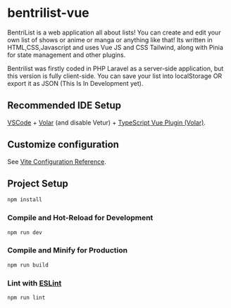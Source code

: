 # bentrilist-vue

BentriList is a web application all about lists! You can create and edit your own list of shows or anime or manga or anything like that!
Its written in HTML,CSS,Javascript and uses Vue JS and CSS Tailwind, along with Pinia for state management and other plugins.

Bentrilist was firstly coded in PHP Laravel as a server-side application, but this version is fully client-side. You can save your list
into localStorage OR export it as JSON (This Is In Development yet).

## Recommended IDE Setup

[VSCode](https://code.visualstudio.com/) + [Volar](https://marketplace.visualstudio.com/items?itemName=Vue.volar) (and disable Vetur) + [TypeScript Vue Plugin (Volar)](https://marketplace.visualstudio.com/items?itemName=Vue.vscode-typescript-vue-plugin).

## Customize configuration

See [Vite Configuration Reference](https://vitejs.dev/config/).

## Project Setup

```sh
npm install
```

### Compile and Hot-Reload for Development

```sh
npm run dev
```

### Compile and Minify for Production

```sh
npm run build
```

### Lint with [ESLint](https://eslint.org/)

```sh
npm run lint
```

